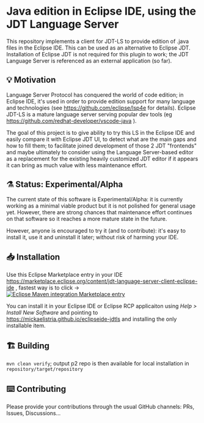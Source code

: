 # Java edition in Eclipse IDE, using the JDT Language Server

This repository implements a client for JDT-LS to provide edition of .java files in the Eclipse IDE. This can be used as an alternative to Eclipse JDT. Installation of Eclipse JDT is not required for this plugin to work; the JDT Language Server is referenced as an external application (so far).

## 💡 Motivation

Language Server Protocol has conquered the world of code edition; in Eclipse IDE, it's used in order to provide edition support for many language and technologies (see https://github.com/eclipse/lsp4e for details). Eclipse JDT-LS is a mature language server serving popular dev tools (eg https://github.com/redhat-developer/vscode-java ).

The goal of this project is to give ability to try this LS in the Eclipse IDE and easily compare it with Eclipse JDT UI, to detect what are the main gaps and how to fill them; to facilitate joined development of those 2 JDT "frontends" and maybe ultimately to consider using the Language Server-based editor as a replacement for the existing heavily customized JDT editor if it appears it can bring as much value with less maintenance effort.

## ⚗️ Status: Experimental/Alpha

The current state of this software is Experimental/Alpha: it is currently working as a minimal viable product but it is not polished for general usage yet. However, there are strong chances that maintenance effort continues on that software so it reaches a more mature state in the future.

However, anyone is encouraged to try it (and to contribute): it's easy to install it, use it and uninstall it later; without risk of harming your IDE.

## 📥 Installation

Use this Eclipse Marketplace entry in your IDE https://marketplace.eclipse.org/content/jdt-language-server-client-eclipse-ide , fastest way is to click  → [![Eclipse Maven integration Marketplace entry](https://img.shields.io/static/v1?logo=eclipseide&label=Marketplace&message=Install%20Eclipse%20m2e&style=for-the-badge&logoColor=white&labelColor=darkorange&color=grey)](https://mickaelistria.github.io/redirctToEclipseIDECloneCommand/redirectToMarketplace.html?entryId=5578650 "Install with Marketplace client")

You can install it in your Eclipse IDE or Eclipse RCP applicaiton using *Help > Install New Software* and pointing to https://mickaelistria.github.io/eclipseide-jdtls and installing the only installable item.

## 🏗️ Building

`mvn clean verify`; output p2 repo is then available for local installation in `repository/target/repository`

## ⌨️ Contributing

Please provide your contributions through the usual GitHub channels: PRs, Issues, Discussions...

